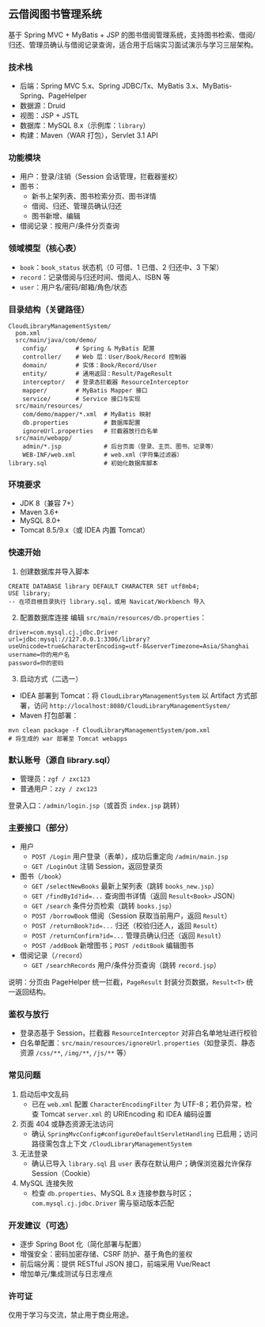## 云借阅图书管理系统

基于 Spring MVC + MyBatis + JSP 的图书借阅管理系统，支持图书检索、借阅/归还、管理员确认与借阅记录查询，适合用于后端实习面试演示与学习三层架构。

### 技术栈
- 后端：Spring MVC 5.x、Spring JDBC/Tx、MyBatis 3.x、MyBatis-Spring、PageHelper
- 数据源：Druid
- 视图：JSP + JSTL
- 数据库：MySQL 8.x（示例库：`library`）
- 构建：Maven（WAR 打包），Servlet 3.1 API

### 功能模块
- 用户：登录/注销（Session 会话管理，拦截器鉴权）
- 图书：
  - 新书上架列表、图书检索分页、图书详情
  - 借阅、归还、管理员确认归还
  - 图书新增、编辑
- 借阅记录：按用户/条件分页查询

### 领域模型（核心表）
- `book`：`book_status` 状态机（0 可借、1 已借、2 归还中、3 下架）
- `record`：记录借阅与归还时间、借阅人、ISBN 等
- `user`：用户名/密码/邮箱/角色/状态

### 目录结构（关键路径）
```
CloudLibraryManagementSystem/
  pom.xml
  src/main/java/com/demo/
    config/        # Spring & MyBatis 配置
    controller/    # Web 层：User/Book/Record 控制器
    domain/        # 实体：Book/Record/User
    entity/        # 通用返回：Result/PageResult
    interceptor/   # 登录态拦截器 ResourceInterceptor
    mapper/        # MyBatis Mapper 接口
    service/       # Service 接口与实现
  src/main/resources/
    com/demo/mapper/*.xml  # MyBatis 映射
    db.properties          # 数据库配置
    ignoreUrl.properties   # 拦截器放行白名单
  src/main/webapp/
    admin/*.jsp            # 后台页面（登录、主页、图书、记录等）
    WEB-INF/web.xml        # web.xml（字符集过滤器）
library.sql                # 初始化数据库脚本
```

### 环境要求
- JDK 8（兼容 7+）
- Maven 3.6+
- MySQL 8.0+
- Tomcat 8.5/9.x（或 IDEA 内置 Tomcat）

### 快速开始
1) 创建数据库并导入脚本
```
CREATE DATABASE library DEFAULT CHARACTER SET utf8mb4;
USE library;
-- 在项目根目录执行 library.sql，或用 Navicat/Workbench 导入
```

2) 配置数据库连接
编辑 `src/main/resources/db.properties`：
```
driver=com.mysql.cj.jdbc.Driver
url=jdbc:mysql://127.0.0.1:3306/library?useUnicode=true&characterEncoding=utf-8&serverTimezone=Asia/Shanghai
username=你的用户名
password=你的密码
```

3) 启动方式（二选一）
- IDEA 部署到 Tomcat：将 `CloudLibraryManagementSystem` 以 Artifact 方式部署，访问 `http://localhost:8080/CloudLibraryManagementSystem/`
- Maven 打包部署：
```
mvn clean package -f CloudLibraryManagementSystem/pom.xml
# 将生成的 war 部署至 Tomcat webapps
```

### 默认账号（源自 library.sql）
- 管理员：`zgf / zxc123`
- 普通用户：`zzy / zxc123`

登录入口：`/admin/login.jsp`（或首页 `index.jsp` 跳转）

### 主要接口（部分）
- 用户
  - `POST /Login` 用户登录（表单），成功后重定向 `/admin/main.jsp`
  - `GET /LoginOut` 注销 Session，返回登录页
- 图书（`/book`）
  - `GET /selectNewBooks` 最新上架列表（跳转 `books_new.jsp`）
  - `GET /findById?id=...` 查询图书详情（返回 `Result<Book>` JSON）
  - `GET /search` 条件分页检索（跳转 `books.jsp`）
  - `POST /borrowBook` 借阅（Session 获取当前用户，返回 `Result`）
  - `POST /returnBook?id=...` 归还（校验归还人，返回 `Result`）
  - `POST /returnConfirm?id=...` 管理员确认归还（返回 `Result`）
  - `POST /addBook` 新增图书；`POST /editBook` 编辑图书
- 借阅记录（`/record`）
  - `GET /searchRecords` 用户/条件分页查询（跳转 `record.jsp`）

说明：分页由 PageHelper 统一拦截，`PageResult` 封装分页数据，`Result<T>` 统一返回结构。

### 鉴权与放行
- 登录态基于 Session，拦截器 `ResourceInterceptor` 对非白名单地址进行校验
- 白名单配置：`src/main/resources/ignoreUrl.properties`（如登录页、静态资源 `/css/**`, `/img/**`, `/js/**` 等）

### 常见问题
1) 启动后中文乱码
   - 已在 `web.xml` 配置 `CharacterEncodingFilter` 为 UTF-8；若仍异常，检查 Tomcat `server.xml` 的 URIEncoding 和 IDEA 编码设置
2) 页面 404 或静态资源无法访问
   - 确认 `SpringMvcConfig#configureDefaultServletHandling` 已启用；访问路径需包含上下文 `/CloudLibraryManagementSystem`
3) 无法登录
   - 确认已导入 `library.sql` 且 `user` 表存在默认用户；确保浏览器允许保存 Session（Cookie）
4) MySQL 连接失败
   - 检查 `db.properties`、MySQL 8.x 连接参数与时区；`com.mysql.cj.jdbc.Driver` 需与驱动版本匹配

### 开发建议（可选）
- 逐步 Spring Boot 化（简化部署与配置）
- 增强安全：密码加密存储、CSRF 防护、基于角色的鉴权
- 前后端分离：提供 RESTful JSON 接口，前端采用 Vue/React
- 增加单元/集成测试与日志埋点

### 许可证
仅用于学习与交流，禁止用于商业用途。


